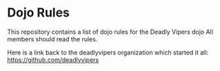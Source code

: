 Dojo Rules
==========

This repository contains a list of dojo rules for the Deadly Vipers dojo
All members should read the rules.

Here is a link back to the deadlyvipers organization which started it all:
https://github.com/deadlyvipers

